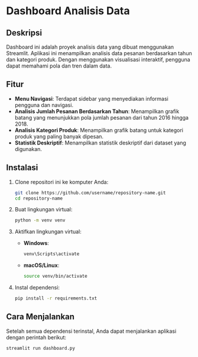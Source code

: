 # Dashboard Analisis Data

## Deskripsi

Dashboard ini adalah proyek analisis data yang dibuat menggunakan Streamlit. Aplikasi ini menampilkan analisis data pesanan berdasarkan tahun dan kategori produk. Dengan menggunakan visualisasi interaktif, pengguna dapat memahami pola dan tren dalam data.

## Fitur

- **Menu Navigasi**: Terdapat sidebar yang menyediakan informasi pengguna dan navigasi.
- **Analisis Jumlah Pesanan Berdasarkan Tahun**: Menampilkan grafik batang yang menunjukkan pola jumlah pesanan dari tahun 2016 hingga 2018.
- **Analisis Kategori Produk**: Menampilkan grafik batang untuk kategori produk yang paling banyak dipesan.
- **Statistik Deskriptif**: Menampilkan statistik deskriptif dari dataset yang digunakan.

## Instalasi

1. Clone repositori ini ke komputer Anda:
    ```bash
    git clone https://github.com/username/repository-name.git
    cd repository-name
    ```

2. Buat lingkungan virtual:
    ```bash
    python -m venv venv
    ```

3. Aktifkan lingkungan virtual:
    - **Windows**:
      ```bash
      venv\Scripts\activate
      ```
    - **macOS/Linux**:
      ```bash
      source venv/bin/activate
      ```

4. Instal dependensi:
    ```bash
    pip install -r requirements.txt
    ```

## Cara Menjalankan

Setelah semua dependensi terinstal, Anda dapat menjalankan aplikasi dengan perintah berikut:

```bash
streamlit run dashboard.py

